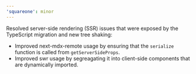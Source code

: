 ```yaml
---
'squareone': minor
---
```


Resolved server-side rendering (SSR) issues that were exposed by the TypeScript migration and new tree shaking:

- Improved next-mdx-remote usage by ensuring that the `serialize` function is called from `getServerSideProps`.
- Improved swr usage by segreagating it into client-side components that are dynamically imported.
